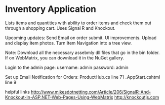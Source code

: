 Inventory Application
==============

Lists items and quantities with ability to order items and check them out through a shopping cart.
Uses Signal R and Knockout. 

Upcoming updates:
  Send Email on order submit.
  UI improvements.
  Upload and display item photos.
  Turn Item Navigation into a tree view.

Note: Download all the necessary assebmly dll files that go in the bin folder. If on WebMatrix, you can download it in the NuGet gallery.

Login to the admin page:
username: admin
password: admin

Set up Email Notification for Orders:
ProductHub.cs line 71
_AppStart.cshtml line 9

helpful links
http://www.mikesdotnetting.com/Article/206/SignalR-And-Knockout-In-ASP.NET-Web-Pages-Using-WebMatrix
http://knockoutjs.com
